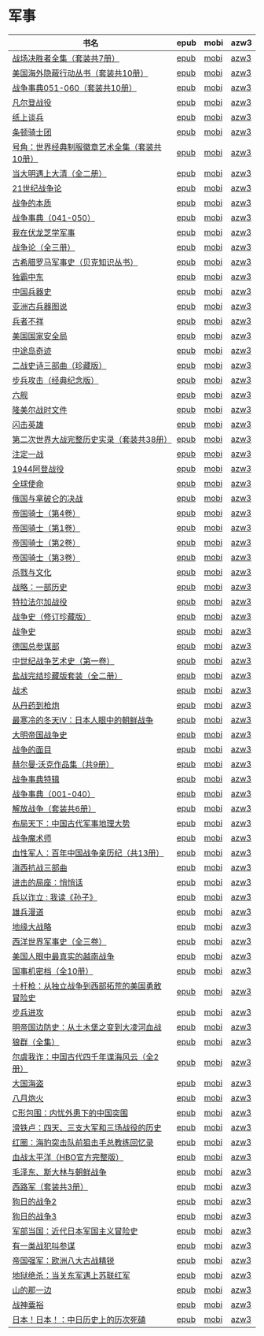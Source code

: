 # 军事

| 书名 | epub | mobi | azw3 |
| --- | --- | --- | --- |
| [战场决胜者全集（套装共7册）](http://ct.dalanmei.com/f/31084289-599085180-0a0b19) | [epub](http://ct.dalanmei.com/f/31084289-599085180-0a0b19) | [mobi](http://ct.dalanmei.com/f/31084289-599089687-877dac) | [azw3](http://ct.dalanmei.com/f/31084289-599086698-94dda4) |
| [美国海外隐蔽行动丛书（套装共10册）](http://ct.dalanmei.com/f/31084289-585231128-0c68a6) | [epub](http://ct.dalanmei.com/f/31084289-585231128-0c68a6) | [mobi](http://ct.dalanmei.com/f/31084289-585238574-679a94) | [azw3](http://ct.dalanmei.com/f/31084289-585232508-40eb41) |
| [战争事典051-060（套装共10册）](http://ct.dalanmei.com/f/31084289-575282284-cf54a4) | [epub](http://ct.dalanmei.com/f/31084289-575282284-cf54a4) | [mobi](http://ct.dalanmei.com/f/31084289-575342909-92eece) | [azw3](http://ct.dalanmei.com/f/31084289-575285354-bb1b0e) |
| [凡尔登战役](None) | [epub](None) | [mobi](None) | [azw3](None) |
| [纸上谈兵](http://ct.dalanmei.com/f/31084289-570118046-3f406e) | [epub](http://ct.dalanmei.com/f/31084289-570118046-3f406e) | [mobi](http://ct.dalanmei.com/f/31084289-570265091-d7fd90) | [azw3](http://ct.dalanmei.com/f/31084289-571406740-87ac54) |
| [条顿骑士团](http://ct.dalanmei.com/f/31084289-569464437-d8af90) | [epub](http://ct.dalanmei.com/f/31084289-569464437-d8af90) | [mobi](http://ct.dalanmei.com/f/31084289-570251129-925f70) | [azw3](http://ct.dalanmei.com/f/31084289-571410995-32c1a9) |
| [号角：世界经典制服徽章艺术全集（套装共10册）](http://ct.dalanmei.com/f/31084289-570115852-b083a0) | [epub](http://ct.dalanmei.com/f/31084289-570115852-b083a0) | [mobi](http://ct.dalanmei.com/f/31084289-570261460-3c3051) | [azw3](http://ct.dalanmei.com/f/31084289-571417575-ee2f6c) |
| [当大明遇上大清（全二册）](http://ct.dalanmei.com/f/31084289-571732124-a55b92) | [epub](http://ct.dalanmei.com/f/31084289-571732124-a55b92) | [mobi](http://ct.dalanmei.com/f/31084289-572019613-03d046) | [azw3](http://ct.dalanmei.com/f/31084289-572083820-ec0327) |
| [21世纪战争论](http://ct.dalanmei.com/f/31084289-571730611-181b55) | [epub](http://ct.dalanmei.com/f/31084289-571730611-181b55) | [mobi](http://ct.dalanmei.com/f/31084289-572074881-97b97d) | [azw3](http://ct.dalanmei.com/f/31084289-572092639-9ba10d) |
| [战争的本质](http://ct.dalanmei.com/f/31084289-571715161-4a7a94) | [epub](http://ct.dalanmei.com/f/31084289-571715161-4a7a94) | [mobi](http://ct.dalanmei.com/f/31084289-572113905-5a1258) | [azw3](http://ct.dalanmei.com/f/31084289-572122310-c04378) |
| [战争事典（041-050）](http://ct.dalanmei.com/f/31084289-571711332-6b1972) | [epub](http://ct.dalanmei.com/f/31084289-571711332-6b1972) | [mobi](http://ct.dalanmei.com/f/31084289-572114794-2f2445) | [azw3](http://ct.dalanmei.com/f/31084289-572134050-589f43) |
| [我在伏龙芝学军事](http://ct.dalanmei.com/f/31084289-571709592-d329bf) | [epub](http://ct.dalanmei.com/f/31084289-571709592-d329bf) | [mobi](http://ct.dalanmei.com/f/31084289-572115108-f63716) | [azw3](http://ct.dalanmei.com/f/31084289-572136241-5007d8) |
| [战争论（全三册）](http://ct.dalanmei.com/f/31084289-571706538-ad5dbf) | [epub](http://ct.dalanmei.com/f/31084289-571706538-ad5dbf) | [mobi](http://ct.dalanmei.com/f/31084289-572115581-3d803d) | [azw3](http://ct.dalanmei.com/f/31084289-572138657-c2bc1e) |
| [古希腊罗马军事史（贝克知识丛书）](http://ct.dalanmei.com/f/31084289-571655394-bdcfca) | [epub](http://ct.dalanmei.com/f/31084289-571655394-bdcfca) | [mobi](http://ct.dalanmei.com/f/31084289-572117023-0e475d) | [azw3](http://ct.dalanmei.com/f/31084289-572179113-d124b8) |
| [独霸中东](http://ct.dalanmei.com/f/31084289-571642804-87540d) | [epub](http://ct.dalanmei.com/f/31084289-571642804-87540d) | [mobi](http://ct.dalanmei.com/f/31084289-572120452-7f84e3) | [azw3](http://ct.dalanmei.com/f/31084289-572180753-bf7062) |
| [中国兵器史](http://ct.dalanmei.com/f/31084289-571530978-2e7381) | [epub](http://ct.dalanmei.com/f/31084289-571530978-2e7381) | [mobi](http://ct.dalanmei.com/f/31084289-571796151-07291c) | [azw3](http://ct.dalanmei.com/f/31084289-572194528-805560) |
| [亚洲古兵器图说](http://ct.dalanmei.com/f/31084289-571532651-68b0c4) | [epub](http://ct.dalanmei.com/f/31084289-571532651-68b0c4) | [mobi](http://ct.dalanmei.com/f/31084289-571802300-e3a16a) | [azw3](http://ct.dalanmei.com/f/31084289-572195125-19d65c) |
| [兵者不祥](http://ct.dalanmei.com/f/31084289-571539991-0a3ae2) | [epub](http://ct.dalanmei.com/f/31084289-571539991-0a3ae2) | [mobi](http://ct.dalanmei.com/f/31084289-571807672-5a13ed) | [azw3](http://ct.dalanmei.com/f/31084289-572196161-d51976) |
| [美国国家安全局](http://ct.dalanmei.com/f/31084289-571543210-429806) | [epub](http://ct.dalanmei.com/f/31084289-571543210-429806) | [mobi](http://ct.dalanmei.com/f/31084289-571813285-c3b068) | [azw3](http://ct.dalanmei.com/f/31084289-572196517-8aa169) |
| [中途岛奇迹](http://ct.dalanmei.com/f/31084289-571545377-08ce01) | [epub](http://ct.dalanmei.com/f/31084289-571545377-08ce01) | [mobi](http://ct.dalanmei.com/f/31084289-571815340-a6bbda) | [azw3](http://ct.dalanmei.com/f/31084289-572197784-632905) |
| [二战史诗三部曲（珍藏版）](http://ct.dalanmei.com/f/31084289-571546718-79b770) | [epub](http://ct.dalanmei.com/f/31084289-571546718-79b770) | [mobi](http://ct.dalanmei.com/f/31084289-571815672-cfdf6c) | [azw3](http://ct.dalanmei.com/f/31084289-572197876-824658) |
| [步兵攻击（经典纪念版）](http://ct.dalanmei.com/f/31084289-571549319-a980a1) | [epub](http://ct.dalanmei.com/f/31084289-571549319-a980a1) | [mobi](http://ct.dalanmei.com/f/31084289-571828285-ca11e2) | [azw3](http://ct.dalanmei.com/f/31084289-572200056-d8d811) |
| [六舰](http://ct.dalanmei.com/f/31084289-571550506-9051b0) | [epub](http://ct.dalanmei.com/f/31084289-571550506-9051b0) | [mobi](http://ct.dalanmei.com/f/31084289-571848785-442c5d) | [azw3](http://ct.dalanmei.com/f/31084289-572201657-f457f0) |
| [隆美尔战时文件](http://ct.dalanmei.com/f/31084289-571551136-f956d7) | [epub](http://ct.dalanmei.com/f/31084289-571551136-f956d7) | [mobi](http://ct.dalanmei.com/f/31084289-571862380-d429f9) | [azw3](http://ct.dalanmei.com/f/31084289-572202132-58fe41) |
| [闪击英雄](http://ct.dalanmei.com/f/31084289-571551158-bd186f) | [epub](http://ct.dalanmei.com/f/31084289-571551158-bd186f) | [mobi](http://ct.dalanmei.com/f/31084289-571862901-bfe9e4) | [azw3](http://ct.dalanmei.com/f/31084289-572202138-e88d8e) |
| [第二次世界大战完整历史实录（套装共38册）](http://ct.dalanmei.com/f/31084289-571551673-bbd7f1) | [epub](http://ct.dalanmei.com/f/31084289-571551673-bbd7f1) | [mobi](http://ct.dalanmei.com/f/31084289-571877332-a96a6a) | [azw3](http://ct.dalanmei.com/f/31084289-572202281-60d087) |
| [注定一战](http://ct.dalanmei.com/f/31084289-571551930-25453b) | [epub](http://ct.dalanmei.com/f/31084289-571551930-25453b) | [mobi](http://ct.dalanmei.com/f/31084289-571879485-62673d) | [azw3](http://ct.dalanmei.com/f/31084289-572202463-1583cd) |
| [1944阿登战役](http://ct.dalanmei.com/f/31084289-571555685-e12c93) | [epub](http://ct.dalanmei.com/f/31084289-571555685-e12c93) | [mobi](http://ct.dalanmei.com/f/31084289-571909166-232a4d) | [azw3](http://ct.dalanmei.com/f/31084289-572203149-f2bbb5) |
| [全球使命](http://ct.dalanmei.com/f/31084289-571556194-6ddf02) | [epub](http://ct.dalanmei.com/f/31084289-571556194-6ddf02) | [mobi](http://ct.dalanmei.com/f/31084289-571912979-6fc5fb) | [azw3](http://ct.dalanmei.com/f/31084289-572203377-50b92d) |
| [俄国与拿破仑的决战](http://ct.dalanmei.com/f/31084289-571558840-928378) | [epub](http://ct.dalanmei.com/f/31084289-571558840-928378) | [mobi](http://ct.dalanmei.com/f/31084289-571918881-2d1271) | [azw3](http://ct.dalanmei.com/f/31084289-572204111-c564de) |
| [帝国骑士（第4卷）](http://ct.dalanmei.com/f/31084289-571559705-8fe29f) | [epub](http://ct.dalanmei.com/f/31084289-571559705-8fe29f) | [mobi](http://ct.dalanmei.com/f/31084289-571979261-777285) | [azw3](http://ct.dalanmei.com/f/31084289-572211875-160b81) |
| [帝国骑士（第1卷）](http://ct.dalanmei.com/f/31084289-571560974-06c0f4) | [epub](http://ct.dalanmei.com/f/31084289-571560974-06c0f4) | [mobi](http://ct.dalanmei.com/f/31084289-571986527-bbaaeb) | [azw3](http://ct.dalanmei.com/f/31084289-572212083-4f56a6) |
| [帝国骑士（第2卷）](http://ct.dalanmei.com/f/31084289-571561184-4158c0) | [epub](http://ct.dalanmei.com/f/31084289-571561184-4158c0) | [mobi](http://ct.dalanmei.com/f/31084289-571987155-b835d6) | [azw3](http://ct.dalanmei.com/f/31084289-572212207-312557) |
| [帝国骑士（第3卷）](http://ct.dalanmei.com/f/31084289-571561562-be5eb7) | [epub](http://ct.dalanmei.com/f/31084289-571561562-be5eb7) | [mobi](http://ct.dalanmei.com/f/31084289-571988479-83d665) | [azw3](http://ct.dalanmei.com/f/31084289-571910438-8483ec) |
| [杀戮与文化](http://ct.dalanmei.com/f/31084289-571563324-0692b9) | [epub](http://ct.dalanmei.com/f/31084289-571563324-0692b9) | [mobi](http://ct.dalanmei.com/f/31084289-572015727-d06024) | [azw3](http://ct.dalanmei.com/f/31084289-571911273-0ceb69) |
| [战略：一部历史](http://ct.dalanmei.com/f/31084289-571610375-9683b0) | [epub](http://ct.dalanmei.com/f/31084289-571610375-9683b0) | [mobi](http://ct.dalanmei.com/f/31084289-571735523-350c30) | [azw3](http://ct.dalanmei.com/f/31084289-571913850-a68ba1) |
| [特拉法尔加战役](http://ct.dalanmei.com/f/31084289-571606310-57df6d) | [epub](http://ct.dalanmei.com/f/31084289-571606310-57df6d) | [mobi](http://ct.dalanmei.com/f/31084289-571736451-b491ff) | [azw3](http://ct.dalanmei.com/f/31084289-571914800-42d5fc) |
| [战争史（修订珍藏版）](http://ct.dalanmei.com/f/31084289-571602902-61b340) | [epub](http://ct.dalanmei.com/f/31084289-571602902-61b340) | [mobi](http://ct.dalanmei.com/f/31084289-571737832-8d46d4) | [azw3](http://ct.dalanmei.com/f/31084289-571917103-32994c) |
| [战争史](http://ct.dalanmei.com/f/31084289-571598407-3173f6) | [epub](http://ct.dalanmei.com/f/31084289-571598407-3173f6) | [mobi](http://ct.dalanmei.com/f/31084289-571772843-e282a4) | [azw3](http://ct.dalanmei.com/f/31084289-571918069-c5fdb4) |
| [德国总参谋部](http://ct.dalanmei.com/f/31084289-571497713-e34987) | [epub](http://ct.dalanmei.com/f/31084289-571497713-e34987) | [mobi](http://ct.dalanmei.com/f/31084289-571774800-cc6adc) | [azw3](http://ct.dalanmei.com/f/31084289-571919315-0bd6f6) |
| [中世纪战争艺术史（第一卷）](http://ct.dalanmei.com/f/31084289-571523476-991b3b) | [epub](http://ct.dalanmei.com/f/31084289-571523476-991b3b) | [mobi](http://ct.dalanmei.com/f/31084289-571779623-bf357b) | [azw3](http://ct.dalanmei.com/f/31084289-571975562-eb9147) |
| [盐战完结珍藏版套装（全二册）](http://ct.dalanmei.com/f/31084289-571523797-c2d7e1) | [epub](http://ct.dalanmei.com/f/31084289-571523797-c2d7e1) | [mobi](http://ct.dalanmei.com/f/31084289-571779748-a6cbb7) | [azw3](http://ct.dalanmei.com/f/31084289-571975884-037cca) |
| [战术](http://ct.dalanmei.com/f/31084289-571523903-d84c39) | [epub](http://ct.dalanmei.com/f/31084289-571523903-d84c39) | [mobi](http://ct.dalanmei.com/f/31084289-571779769-b420f4) | [azw3](http://ct.dalanmei.com/f/31084289-571975939-7617a8) |
| [从丹药到枪炮](http://ct.dalanmei.com/f/31084289-571593594-a778ac) | [epub](http://ct.dalanmei.com/f/31084289-571593594-a778ac) | [mobi](http://ct.dalanmei.com/f/31084289-572131325-dc8874) | [azw3](http://ct.dalanmei.com/f/31084289-571986824-efab4e) |
| [最寒冷的冬天Ⅳ：日本人眼中的朝鲜战争](None) | [epub](None) | [mobi](None) | [azw3](None) |
| [大明帝国战争史](http://ct.dalanmei.com/f/31084289-571541107-435ddf) | [epub](http://ct.dalanmei.com/f/31084289-571541107-435ddf) | [mobi](http://ct.dalanmei.com/f/31084289-571808879-f9f2d2) | [azw3](http://ct.dalanmei.com/f/31084289-572010135-661e7c) |
| [战争的面目](http://ct.dalanmei.com/f/31084289-571544188-2e5759) | [epub](http://ct.dalanmei.com/f/31084289-571544188-2e5759) | [mobi](http://ct.dalanmei.com/f/31084289-571814712-a73e43) | [azw3](http://ct.dalanmei.com/f/31084289-572015983-516ed5) |
| [赫尔曼·沃克作品集（共9册）](http://ct.dalanmei.com/f/31084289-571544343-99358d) | [epub](http://ct.dalanmei.com/f/31084289-571544343-99358d) | [mobi](http://ct.dalanmei.com/f/31084289-571814794-3309aa) | [azw3](http://ct.dalanmei.com/f/31084289-572016357-e76049) |
| [战争事典特辑](http://ct.dalanmei.com/f/31084289-571548969-ed9baf) | [epub](http://ct.dalanmei.com/f/31084289-571548969-ed9baf) | [mobi](http://ct.dalanmei.com/f/31084289-571822119-f06df7) | [azw3](http://ct.dalanmei.com/f/31084289-572063345-53387a) |
| [战争事典（001-040）](http://ct.dalanmei.com/f/31084289-571549105-5c28d4) | [epub](http://ct.dalanmei.com/f/31084289-571549105-5c28d4) | [mobi](http://ct.dalanmei.com/f/31084289-571825650-dabf7b) | [azw3](http://ct.dalanmei.com/f/31084289-572064882-a56588) |
| [解放战争（套装共6册）](http://ct.dalanmei.com/f/31084289-571551029-7b1d1c) | [epub](http://ct.dalanmei.com/f/31084289-571551029-7b1d1c) | [mobi](http://ct.dalanmei.com/f/31084289-571860197-6cca38) | [azw3](http://ct.dalanmei.com/f/31084289-572067794-0df903) |
| [布局天下：中国古代军事地理大势](http://ct.dalanmei.com/f/31084289-571582172-5c85de) | [epub](http://ct.dalanmei.com/f/31084289-571582172-5c85de) | [mobi](http://ct.dalanmei.com/f/31084289-571736602-9752a8) | [azw3](http://ct.dalanmei.com/f/31084289-571859270-607ac0) |
| [战争魔术师](None) | [epub](None) | [mobi](None) | [azw3](None) |
| [血性军人：百年中国战争亲历纪（共13册）](http://ct.dalanmei.com/f/31084289-571495588-d340bf) | [epub](http://ct.dalanmei.com/f/31084289-571495588-d340bf) | [mobi](http://ct.dalanmei.com/f/31084289-571773714-e5b248) | [azw3](http://ct.dalanmei.com/f/31084289-571870552-be9758) |
| [滇西抗战三部曲](None) | [epub](None) | [mobi](None) | [azw3](None) |
| [进击的局座：悄悄话](http://ct.dalanmei.com/f/31084289-571497326-71bc58) | [epub](http://ct.dalanmei.com/f/31084289-571497326-71bc58) | [mobi](http://ct.dalanmei.com/f/31084289-571774494-8b6031) | [azw3](http://ct.dalanmei.com/f/31084289-571871215-792243) |
| [兵以诈立 : 我读《孙子》](http://ct.dalanmei.com/f/31084289-571502254-055bfb) | [epub](http://ct.dalanmei.com/f/31084289-571502254-055bfb) | [mobi](http://ct.dalanmei.com/f/31084289-571775425-e22c4c) | [azw3](http://ct.dalanmei.com/f/31084289-571875531-214903) |
| [雄兵漫道](None) | [epub](None) | [mobi](None) | [azw3](None) |
| [地缘大战略](http://ct.dalanmei.com/f/31084289-571525953-7c05a8) | [epub](http://ct.dalanmei.com/f/31084289-571525953-7c05a8) | [mobi](http://ct.dalanmei.com/f/31084289-571780873-8ce4e4) | [azw3](http://ct.dalanmei.com/f/31084289-571880638-76a93b) |
| [西洋世界军事史（全三卷）](http://ct.dalanmei.com/f/31084289-571526180-383c31) | [epub](http://ct.dalanmei.com/f/31084289-571526180-383c31) | [mobi](http://ct.dalanmei.com/f/31084289-571781057-fde8bc) | [azw3](http://ct.dalanmei.com/f/31084289-571880861-af2a46) |
| [美国人眼中最真实的越南战争](http://ct.dalanmei.com/f/31084289-571422887-575d27) | [epub](http://ct.dalanmei.com/f/31084289-571422887-575d27) | [mobi](http://ct.dalanmei.com/f/31084289-571781872-7b1db7) | [azw3](http://ct.dalanmei.com/f/31084289-571882973-93d750) |
| [国事机密档（全10册）](http://ct.dalanmei.com/f/31084289-571426505-493ba9) | [epub](http://ct.dalanmei.com/f/31084289-571426505-493ba9) | [mobi](http://ct.dalanmei.com/f/31084289-571783529-cd53a5) | [azw3](http://ct.dalanmei.com/f/31084289-571884555-33d2e5) |
| [十杆枪：从独立战争到西部拓荒的美国勇敢冒险史](None) | [epub](None) | [mobi](None) | [azw3](None) |
| [步兵进攻](None) | [epub](None) | [mobi](None) | [azw3](None) |
| [明帝国边防史：从土木堡之变到大凌河血战](None) | [epub](None) | [mobi](None) | [azw3](None) |
| [狼群（全集）](None) | [epub](None) | [mobi](None) | [azw3](None) |
| [尔虞我诈：中国古代四千年谍海风云（全2册）](None) | [epub](None) | [mobi](None) | [azw3](None) |
| [大国海盗](None) | [epub](None) | [mobi](None) | [azw3](None) |
| [八月炮火](http://ct.dalanmei.com/f/31084289-595858467-16e197) | [epub](http://ct.dalanmei.com/f/31084289-595858467-16e197) | [mobi](http://ct.dalanmei.com/f/31084289-595860231-428084) | [azw3](http://ct.dalanmei.com/f/31084289-595860042-1460d2) |
| [C形包围：内忧外患下的中国突围](http://ct.dalanmei.com/f/31084289-595858340-82df0d) | [epub](http://ct.dalanmei.com/f/31084289-595858340-82df0d) | [mobi](http://ct.dalanmei.com/f/31084289-595860248-8d7a47) | [azw3](http://ct.dalanmei.com/f/31084289-595860174-c190e8) |
| [滑铁卢：四天、三支大军和三场战役的历史](None) | [epub](None) | [mobi](None) | [azw3](None) |
| [红圈：海豹突击队前狙击手总教练回忆录](http://ct.dalanmei.com/f/31084289-571453269-080eb1) | [epub](http://ct.dalanmei.com/f/31084289-571453269-080eb1) | [mobi](http://ct.dalanmei.com/f/31084289-571787019-446145) | [azw3](http://ct.dalanmei.com/f/31084289-571886126-ef234e) |
| [血战太平洋（HBO官方完整版）](http://ct.dalanmei.com/f/31084289-571453648-87e687) | [epub](http://ct.dalanmei.com/f/31084289-571453648-87e687) | [mobi](http://ct.dalanmei.com/f/31084289-571787256-99766d) | [azw3](http://ct.dalanmei.com/f/31084289-571886914-c3515c) |
| [毛泽东、斯大林与朝鲜战争](http://ct.dalanmei.com/f/31084289-571455357-f2ab22) | [epub](http://ct.dalanmei.com/f/31084289-571455357-f2ab22) | [mobi](http://ct.dalanmei.com/f/31084289-571787936-55ed1f) | [azw3](http://ct.dalanmei.com/f/31084289-571888965-54605f) |
| [西路军（套装共3册）](http://ct.dalanmei.com/f/31084289-571455777-4049f4) | [epub](http://ct.dalanmei.com/f/31084289-571455777-4049f4) | [mobi](http://ct.dalanmei.com/f/31084289-571788049-3175f5) | [azw3](http://ct.dalanmei.com/f/31084289-571889412-c62bce) |
| [狗日的战争2](http://ct.dalanmei.com/f/31084289-571455797-3b7eed) | [epub](http://ct.dalanmei.com/f/31084289-571455797-3b7eed) | [mobi](http://ct.dalanmei.com/f/31084289-571788060-dbee2c) | [azw3](http://ct.dalanmei.com/f/31084289-571889470-d8884d) |
| [狗日的战争3](http://ct.dalanmei.com/f/31084289-571455801-4fb8ef) | [epub](http://ct.dalanmei.com/f/31084289-571455801-4fb8ef) | [mobi](http://ct.dalanmei.com/f/31084289-571788061-193196) | [azw3](http://ct.dalanmei.com/f/31084289-571889474-61a610) |
| [军部当国：近代日本军国主义冒险史](http://ct.dalanmei.com/f/31084289-571455984-1e1578) | [epub](http://ct.dalanmei.com/f/31084289-571455984-1e1578) | [mobi](http://ct.dalanmei.com/f/31084289-571788147-11e905) | [azw3](http://ct.dalanmei.com/f/31084289-571889969-fa626c) |
| [有一类战犯叫参谋](http://ct.dalanmei.com/f/31084289-571455999-30cacd) | [epub](http://ct.dalanmei.com/f/31084289-571455999-30cacd) | [mobi](http://ct.dalanmei.com/f/31084289-571788176-5f57e4) | [azw3](http://ct.dalanmei.com/f/31084289-571890060-47d1e4) |
| [帝国强军：欧洲八大古战精锐](http://ct.dalanmei.com/f/31084289-571456132-9db184) | [epub](http://ct.dalanmei.com/f/31084289-571456132-9db184) | [mobi](http://ct.dalanmei.com/f/31084289-571788387-588b18) | [azw3](http://ct.dalanmei.com/f/31084289-571890738-5e02d6) |
| [地狱绝杀：当关东军遇上苏联红军](http://ct.dalanmei.com/f/31084289-571456579-d5403a) | [epub](http://ct.dalanmei.com/f/31084289-571456579-d5403a) | [mobi](http://ct.dalanmei.com/f/31084289-571788969-f45e9f) | [azw3](http://ct.dalanmei.com/f/31084289-571893594-47077d) |
| [山的那一边](http://ct.dalanmei.com/f/31084289-571456893-40a107) | [epub](http://ct.dalanmei.com/f/31084289-571456893-40a107) | [mobi](http://ct.dalanmei.com/f/31084289-571789654-cd0f84) | [azw3](http://ct.dalanmei.com/f/31084289-571894829-202cc0) |
| [战神粟裕](http://ct.dalanmei.com/f/31084289-571457092-015cac) | [epub](http://ct.dalanmei.com/f/31084289-571457092-015cac) | [mobi](http://ct.dalanmei.com/f/31084289-571789952-e683d1) | [azw3](http://ct.dalanmei.com/f/31084289-571895317-82b293) |
| [日本！日本！：中日历史上的历次死磕](http://ct.dalanmei.com/f/31084289-571457680-bb59de) | [epub](http://ct.dalanmei.com/f/31084289-571457680-bb59de) | [mobi](http://ct.dalanmei.com/f/31084289-571790754-d10fc6) | [azw3](http://ct.dalanmei.com/f/31084289-571898245-fa8b71) |
